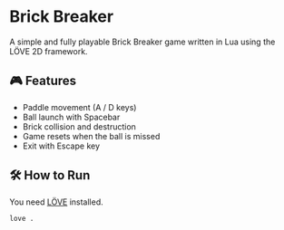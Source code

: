 # Brick Breaker

A simple and fully playable Brick Breaker game written in Lua using the LÖVE 2D framework.

## 🎮 Features

- Paddle movement (A / D keys)
- Ball launch with Spacebar
- Brick collision and destruction
- Game resets when the ball is missed
- Exit with Escape key

## 🛠️ How to Run

You need [LÖVE](https://love2d.org/) installed.

```bash
love .
